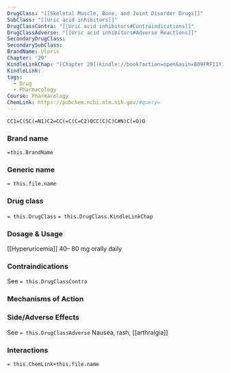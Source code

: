 ```yaml
---
DrugClass: "[[Skeletal Muscle, Bone, and Joint Disorder Drugs]]"
SubClass: "[[Uric acid inhibitors]]"
DrugClassContra: "[[Uric acid inhibitors#Contraindications]]"
DrugClassAdverse: "[[Uric acid inhibitors#Adverse Reactions]]"
SecondaryDrugClass: 
SecondarySubClass: 
BrandName: Uloric
Chapter: "29"
KindleLinkChap: "[Chapter 29](kindle://book?action=open&asin=B09FRF11YJ&location=15248)"
KindleLink: 
tags:
  - Drug
  - Pharmacology
Course: Pharmacology
ChemLink: https://pubchem.ncbi.nlm.nih.gov/#query=
---
```

```smiles
CC1=C(SC(=N1)C2=CC(=C(C=C2)OCC(C)C)C#N)C(=O)O
```

### Brand name
`=this.BrandName`

### Generic name
`= this.file.name`

### Drug class 
`= this.DrugClass`
	`= this.DrugClass.KindleLinkChap`

### Dosage & Usage
[[Hyperuricemia]]
40– 80 mg orally daily

### Contraindications
See `= this.DrugClassContra`

### Mechanisms of Action

### Side/Adverse Effects
See `= this.DrugClassAdverse`
Nausea, rash, [[arthralgia]]

### Interactions

`= this.ChemLink+this.file.name`

